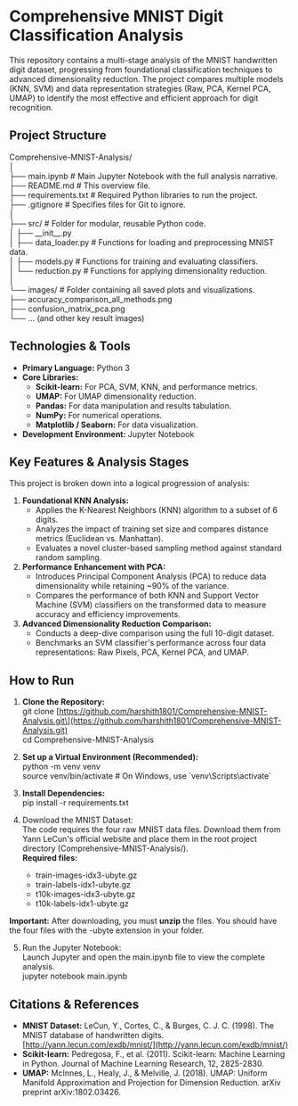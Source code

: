 # **Comprehensive MNIST Digit Classification Analysis**

This repository contains a multi-stage analysis of the MNIST handwritten digit dataset, progressing from foundational classification techniques to advanced dimensionality reduction. The project compares multiple models (KNN, SVM) and data representation strategies (Raw, PCA, Kernel PCA, UMAP) to identify the most effective and efficient approach for digit recognition.

## **Project Structure**

Comprehensive-MNIST-Analysis/  
│  
├── main.ipynb                  \# Main Jupyter Notebook with the full analysis narrative.  
├── README.md                   \# This overview file.  
├── requirements.txt            \# Required Python libraries to run the project.  
├── .gitignore                  \# Specifies files for Git to ignore.  
│  
├── src/                        \# Folder for modular, reusable Python code.  
│   ├── \_\_init\_\_.py  
│   ├── data\_loader.py          \# Functions for loading and preprocessing MNIST data.  
│   ├── models.py               \# Functions for training and evaluating classifiers.  
│   └── reduction.py            \# Functions for applying dimensionality reduction.  
│  
└── images/                     \# Folder containing all saved plots and visualizations.  
    ├── accuracy\_comparison\_all\_methods.png  
    ├── confusion\_matrix\_pca.png  
    └── ... (and other key result images)

## **Technologies & Tools**

* **Primary Language:** Python 3  
* **Core Libraries:**  
  * **Scikit-learn:** For PCA, SVM, KNN, and performance metrics.  
  * **UMAP:** For UMAP dimensionality reduction.  
  * **Pandas:** For data manipulation and results tabulation.  
  * **NumPy:** For numerical operations.  
  * **Matplotlib / Seaborn:** For data visualization.  
* **Development Environment:** Jupyter Notebook

## **Key Features & Analysis Stages**

This project is broken down into a logical progression of analysis:

1. **Foundational KNN Analysis:**  
   * Applies the K-Nearest Neighbors (KNN) algorithm to a subset of 6 digits.  
   * Analyzes the impact of training set size and compares distance metrics (Euclidean vs. Manhattan).  
   * Evaluates a novel cluster-based sampling method against standard random sampling.  
2. **Performance Enhancement with PCA:**  
   * Introduces Principal Component Analysis (PCA) to reduce data dimensionality while retaining \~90% of the variance.  
   * Compares the performance of both KNN and Support Vector Machine (SVM) classifiers on the transformed data to measure accuracy and efficiency improvements.  
3. **Advanced Dimensionality Reduction Comparison:**  
   * Conducts a deep-dive comparison using the full 10-digit dataset.  
   * Benchmarks an SVM classifier's performance across four data representations: Raw Pixels, PCA, Kernel PCA, and UMAP.

## **How to Run**

1. **Clone the Repository:**  
   git clone \[https://github.com/harshith1801/Comprehensive-MNIST-Analysis.git\](https://github.com/harshith1801/Comprehensive-MNIST-Analysis.git)  
   cd Comprehensive-MNIST-Analysis

2. **Set up a Virtual Environment (Recommended):**  
   python \-m venv venv  
   source venv/bin/activate  \# On Windows, use \`venv\\Scripts\\activate\`

3. **Install Dependencies:**  
   pip install \-r requirements.txt

4. Download the MNIST Dataset:  
   The code requires the four raw MNIST data files. Download them from Yann LeCun's official website and place them in the root project directory (Comprehensive-MNIST-Analysis/).  
   **Required files:**  
   * train-images-idx3-ubyte.gz  
   * train-labels-idx1-ubyte.gz  
   * t10k-images-idx3-ubyte.gz  
   * t10k-labels-idx1-ubyte.gz

**Important:** After downloading, you must **unzip** the files. You should have the four files with the \-ubyte extension in your folder.

5. Run the Jupyter Notebook:  
   Launch Jupyter and open the main.ipynb file to view the complete analysis.  
   jupyter notebook main.ipynb

## **Citations & References**

* **MNIST Dataset:** LeCun, Y., Cortes, C., & Burges, C. J. C. (1998). The MNIST database of handwritten digits. [http://yann.lecun.com/exdb/mnist/](http://yann.lecun.com/exdb/mnist/)  
* **Scikit-learn:** Pedregosa, F., et al. (2011). Scikit-learn: Machine Learning in Python. Journal of Machine Learning Research, 12, 2825-2830.  
* **UMAP:** McInnes, L., Healy, J., & Melville, J. (2018). UMAP: Uniform Manifold Approximation and Projection for Dimension Reduction. arXiv preprint arXiv:1802.03426.